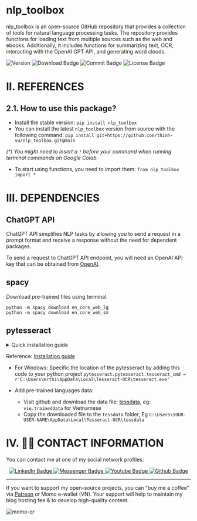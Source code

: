 # nlp_toolbox
nlp_toolbox is an open-source GitHub repository that provides a collection of tools for natural language processing tasks. The repository provides functions for loading text from multiple sources such as the web and ebooks. Additionally, it includes functions for summarizing text, OCR, interacting with the OpenAI GPT API, and generating word clouds.

<div>
  <img src="https://img.shields.io/pypi/pyversions/nlp_toolbox?logoColor=brown&style=plastic" alt= "Version"/>
  <img src="https://img.shields.io/pypi/dm/nlp_toolbox" alt="Download Badge"/>
  <img src="https://img.shields.io/github/last-commit/thinh-vu/nlp_toolbox" alt="Commit Badge"/>
  <img src="https://img.shields.io/github/license/thinh-vu/nlp_toolbox?color=red" alt="License Badge"/>
</div>

# II. REFERENCES
## 2.1. How to use this package?
- Install the stable version: `pip install nlp_toolbox`
- You can install the latest `nlp_toolbox` version from source with the following command:
`pip install git+https://github.com/thinh-vu/nlp_toolbox.git@main`

_(*) You might need to insert a `!` before your command when running terminal commands on Google Colab._

- To start using functions, you need to import them: `from nlp_toolbox import *`

# III. DEPENDENCIES
## ChatGPT API
ChatGPT API simplifies NLP tasks by allowing you to send a request in a prompt format and receive a response without the need for dependent packages.

To send a request to ChatGPT API endpoint, you will need an OpenAI API key that can be obtained from [OpenAI](https://platform.openai.com/account/api-keys).

## spacy

Download pre-trained files using terminal.
```
python -m spacy download en_core_web_lg
python -m spacy download en_core_web_sm
```

## pytesseract

<details>
  <summary> Quick installation guide </summary>

  **On Linux**

  ```
  sudo apt-get update
  sudo apt-get install libleptonica-dev tesseract-ocr tesseract-ocr-dev libtesseract-dev python3-pil tesseract-ocr-eng tesseract-ocr-script-latn
  ```
  **On Mac**
  `brew install tesseract`

  **On Windows**
  - Download binary from https://github.com/UB-Mannheim/tesseract/wiki. 
  - Add `pytesseract.pytesseract.tesseract_cmd = 'C:\Program Files (x86)\Tesseract-OCR\tesseract.exe'` to your script.
  - Install python package using pip:
  ```
  pip install tesseract
  pip install tesseract-ocr
  ```
</details>

Reference: [Installation guide](https://tesseract-ocr.github.io/tessdoc/Installation.html)

- For Windows: Specific the location of the pytesseract by adding this code to your python project `pytesseract.pytesseract.tesseract_cmd = r'C:\Users\mrthi\AppData\Local\Tesseract-OCR\tesseract.exe'`

- Add pre-trained languages data: 
  - Visit github and download the data file: [tessdata](https://github.com/tesseract-ocr/tessdata), eg: `vie.traineddata` for Vietnamese
  - Copy the downloaded file to the `tessdata` folder, Eg `C:\Users\YOUR-USER-NAME\AppData\Local\Tesseract-OCR\tessdata`

# IV. 🙋‍♂️ CONTACT INFORMATION
You can contact me at one of my social network profiles:

<div id="badges" align="center">
  <a href="https://www.linkedin.com/in/thinh-vu">
    <img src="https://img.shields.io/badge/LinkedIn-blue?style=for-the-badge&logo=linkedin&logoColor=white" alt="LinkedIn Badge"/>
  </a>
  <a href="https://www.messenger.com/t/mr.thinh.ueh">
    <img src="https://img.shields.io/badge/Messenger-00B2FF?style=for-the-badge&logo=messenger&logoColor=white" alt="Messenger Badge"/>
  <a href="https://www.youtube.com/channel/UCYgG-bmk92OhYsP20TS0MbQ">
    <img src="https://img.shields.io/badge/YouTube-red?style=for-the-badge&logo=youtube&logoColor=white" alt="Youtube Badge"/>
  </a>
  </a>
    <a href="https://github.com/thinh-vu">
    <img src="https://img.shields.io/badge/GitHub-100000?style=for-the-badge&logo=github&logoColor=white" alt="Github Badge"/>
  </a>
</div>

---

If you want to support my open-source projects, you can "buy me a coffee" via [Patreon](https://patreon.com/thinhvu?utm_medium=clipboard_copy&utm_source=copyLink&utm_campaign=creatorshare_creator) or Momo e-wallet (VN). Your support will help to maintain my blog hosting fee & to develop high-quality content.

![momo-qr](https://github.com/thinh-vu/vnstock/blob/main/src/momo-qr-thinhvu.jpeg?raw=true)
